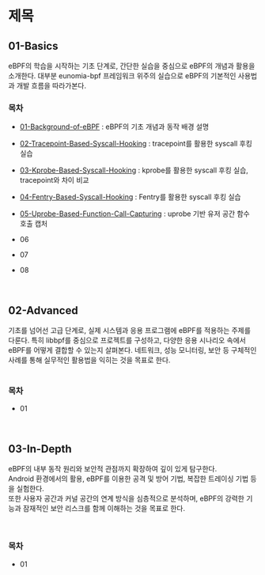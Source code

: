 # 제목


## 01-Basics

eBPF의 학습을 시작하는 기초 단계로, 간단한 실습을 중심으로 eBPF의 개념과 활용을 소개한다. 대부분 eunomia-bpf 프레임워크 위주의 실습으로 eBPF의 기본적인 사용법과 개발 흐름을 따라가본다.
<br>

### 목차
- [01-Background-of-eBPF](./01-Background-of-eBPF.md) : eBPF의 기초 개념과 동작 배경 설명  

- [02-Tracepoint-Based-Syscall-Hooking](./02-Tracepoint-Based-Syscall-Hooking.md) : tracepoint를 활용한 syscall 후킹 실습  

- [03-Kprobe-Based-Syscall-Hooking](./03-Kprobe-Based-Syscall-Hooking.md) : kprobe를 활용한 syscall 후킹 실습, tracepoint와 차이 비교  

- [04-Fentry-Based-Syscall-Hooking](./01-Basics/04-Fentry-Based-Syscall-Hooking.md ) : Fentry를 활용한 syscall 후킹 실습  

- [05-Uprobe-Based-Function-Call-Capturing](./01-Basics/05-Uprobe-Based-Function-Call-Capturing.md) : uprobe 기반 유저 공간 함수 호출 캡처

- 06
- 07
- 08

<br>

## 02-Advanced

기초를 넘어선 고급 단계로, 실제 시스템과 응용 프로그램에 eBPF를 적용하는 주제를 다룬다. 특히 libbpf를 중심으로 프로젝트를 구성하고, 다양한 응용 시나리오 속에서 eBPF를 어떻게 결합할 수 있는지 살펴본다. 네트워크, 성능 모니터링, 보안 등 구체적인 사례를 통해 실무적인 활용법을 익히는 것을 목표로 한다.   
<br>

### 목차
- 01   

<br>

## 03-In-Depth

eBPF의 내부 동작 원리와 보안적 관점까지 확장하여 깊이 있게 탐구한다.  
Android 환경에서의 활용, eBPF를 이용한 공격 및 방어 기법, 복잡한 트레이싱 기법 등을 실험한다.  
또한 사용자 공간과 커널 공간의 연계 방식을 심층적으로 분석하며, eBPF의 강력한 기능과 잠재적인 보안 리스크를 함께 이해하는 것을 목표로 한다.  

<br>

### 목차
- 01